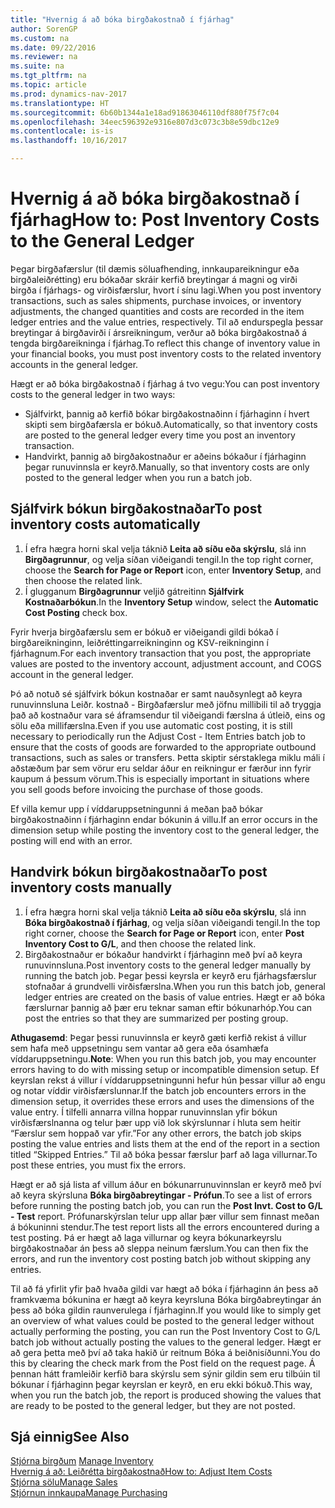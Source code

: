 ```yaml
---
title: "Hvernig á að bóka birgðakostnað í fjárhag"
author: SorenGP
ms.custom: na
ms.date: 09/22/2016
ms.reviewer: na
ms.suite: na
ms.tgt_pltfrm: na
ms.topic: article
ms.prod: dynamics-nav-2017
ms.translationtype: HT
ms.sourcegitcommit: 6b60b1344a1e18ad91863046110df880f75f7c04
ms.openlocfilehash: 34eec596392e9316e807d3c073c3b8e59dbc12e9
ms.contentlocale: is-is
ms.lasthandoff: 10/16/2017

---
```


# <a name="how-to-post-inventory-costs-to-the-general-ledger"></a><span data-ttu-id="745f4-102">Hvernig á að bóka birgðakostnað í fjárhag</span><span class="sxs-lookup"><span data-stu-id="745f4-102">How to: Post Inventory Costs to the General Ledger</span></span>   
<span data-ttu-id="745f4-103">Þegar birgðafærslur (til dæmis söluafhending, innkaupareikningur eða birgðaleiðrétting) eru bókaðar skráir kerfið breytingar á magni og virði birgða í fjárhags- og virðisfærslur, hvort í sínu lagi.</span><span class="sxs-lookup"><span data-stu-id="745f4-103">When you post inventory transactions, such as sales shipments, purchase invoices, or inventory adjustments, the changed quantities and costs are recorded in the item ledger entries and the value entries, respectively.</span></span> <span data-ttu-id="745f4-104">Til að endurspegla þessar breytingar á birgðavirði í ársreikningum, verður að bóka birgðakostnað á tengda birgðareikninga í fjárhag.</span><span class="sxs-lookup"><span data-stu-id="745f4-104">To reflect this change of inventory value in your financial books, you must post inventory costs to the related inventory accounts in the general ledger.</span></span>

<span data-ttu-id="745f4-105">Hægt er að bóka birgðakostnað í fjárhag á tvo vegu:</span><span class="sxs-lookup"><span data-stu-id="745f4-105">You can post inventory costs to the general ledger in two ways:</span></span>

- <span data-ttu-id="745f4-106">Sjálfvirkt, þannig að kerfið bókar birgðakostnaðinn í fjárhaginn í hvert skipti sem birgðafærsla er bókuð.</span><span class="sxs-lookup"><span data-stu-id="745f4-106">Automatically, so that inventory costs are posted to the general ledger every time you post an inventory transaction.</span></span>
- <span data-ttu-id="745f4-107">Handvirkt, þannig að birgðakostnaður er aðeins bókaður í fjárhaginn þegar runuvinnsla er keyrð.</span><span class="sxs-lookup"><span data-stu-id="745f4-107">Manually, so that inventory costs are only posted to the general ledger when you run a batch job.</span></span>


## <a name="to-post-inventory-costs-automatically"></a><span data-ttu-id="745f4-108">Sjálfvirk bókun birgðakostnaðar</span><span class="sxs-lookup"><span data-stu-id="745f4-108">To post inventory costs automatically</span></span>
1. <span data-ttu-id="745f4-109">Í efra hægra horni skal velja táknið **Leita að síðu eða skýrslu**, slá inn **Birgðagrunnur**, og velja síðan viðeigandi tengil.</span><span class="sxs-lookup"><span data-stu-id="745f4-109">In the top right corner, choose the **Search for Page or Report** icon, enter **Inventory Setup**, and then choose the related link.</span></span>
2. <span data-ttu-id="745f4-110">Í glugganum **Birgðagrunnur** veljið gátreitinn **Sjálfvirk Kostnaðarbókun**.</span><span class="sxs-lookup"><span data-stu-id="745f4-110">In the **Inventory Setup** window, select the **Automatic Cost Posting** check box.</span></span>

<span data-ttu-id="745f4-111">Fyrir hverja birgðafærslu sem er bókuð er viðeigandi gildi bókað í birgðareikninginn, leiðréttingarreikninginn og KSV-reikninginn í fjárhagnum.</span><span class="sxs-lookup"><span data-stu-id="745f4-111">For each inventory transaction that you post, the appropriate values are posted to the inventory account, adjustment account, and COGS account in the general ledger.</span></span>

<span data-ttu-id="745f4-112">Þó að notuð sé sjálfvirk bókun kostnaðar er samt nauðsynlegt að keyra runuvinnsluna Leiðr. kostnað - Birgðafærslur með jöfnu millibili til að tryggja það að kostnaður vara sé áframsendur til viðeigandi færslna á útleið, eins og sölu eða millifærslna.</span><span class="sxs-lookup"><span data-stu-id="745f4-112">Even if you use automatic cost posting, it is still necessary to periodically run the Adjust Cost - Item Entries batch job to ensure that the costs of goods are forwarded to the appropriate outbound transactions, such as sales or transfers.</span></span> <span data-ttu-id="745f4-113">Þetta skiptir sérstaklega miklu máli í aðstæðum þar sem vörur eru seldar áður en reikningur er færður inn fyrir kaupum á þessum vörum.</span><span class="sxs-lookup"><span data-stu-id="745f4-113">This is especially important in situations where you sell goods before invoicing the purchase of those goods.</span></span>

<span data-ttu-id="745f4-114">Ef villa kemur upp í víddaruppsetningunni á meðan það bókar birgðakostnaðinn í fjárhaginn endar bókunin á villu.</span><span class="sxs-lookup"><span data-stu-id="745f4-114">If an error occurs in the dimension setup while posting the inventory cost to the general ledger, the posting will end with an error.</span></span>

## <a name="to-post-inventory-costs-manually"></a><span data-ttu-id="745f4-115">Handvirk bókun birgðakostnaðar</span><span class="sxs-lookup"><span data-stu-id="745f4-115">To post inventory costs manually</span></span>
1. <span data-ttu-id="745f4-116">Í efra hægra horni skal velja táknið **Leita að síðu eða skýrslu**, slá inn **Bóka birgðakostnað í fjárhag**, og velja síðan viðeigandi tengil.</span><span class="sxs-lookup"><span data-stu-id="745f4-116">In the top right corner, choose the **Search for Page or Report** icon, enter **Post Inventory Cost to G/L**, and then choose the related link.</span></span>
2. <span data-ttu-id="745f4-117">Birgðakostnaður er bókaður handvirkt í fjárhaginn með því að keyra runuvinnsluna.</span><span class="sxs-lookup"><span data-stu-id="745f4-117">Post inventory costs to the general ledger manually by running the batch job.</span></span> <span data-ttu-id="745f4-118">Þegar þessi keyrsla er keyrð eru fjárhagsfærslur stofnaðar á grundvelli virðisfærslna.</span><span class="sxs-lookup"><span data-stu-id="745f4-118">When you run this batch job, general ledger entries are created on the basis of value entries.</span></span> <span data-ttu-id="745f4-119">Hægt er að bóka færslurnar þannig að þær eru teknar saman eftir bókunarhóp.</span><span class="sxs-lookup"><span data-stu-id="745f4-119">You can post the entries so that they are summarized per posting group.</span></span>

<span data-ttu-id="745f4-120">**Athugasemd**: Þegar þessi runuvinnsla er keyrð gæti kerfið rekist á villur sem hafa með uppsetningu sem vantar að gera eða ósamhæfa víddaruppsetningu.</span><span class="sxs-lookup"><span data-stu-id="745f4-120">**Note**: When you run this batch job, you may encounter errors having to do with missing setup or incompatible dimension setup.</span></span> <span data-ttu-id="745f4-121">Ef keyrslan rekst á villur í víddaruppsetningunni hefur hún þessar villur að engu og notar víddir virðisfærslunnar.</span><span class="sxs-lookup"><span data-stu-id="745f4-121">If the batch job encounters errors in the dimension setup, it overrides these errors and uses the dimensions of the value entry.</span></span> <span data-ttu-id="745f4-122">Í tilfelli annarra villna hoppar runuvinnslan yfir bókun virðisfærslnanna og telur þær upp við lok skýrslunnar í hluta sem heitir “Færslur sem hoppað var yfir.”</span><span class="sxs-lookup"><span data-stu-id="745f4-122">For any other errors, the batch job skips posting the value entries and lists them at the end of the report in a section titled “Skipped Entries.”</span></span> <span data-ttu-id="745f4-123">Til að bóka þessar færslur þarf að laga villurnar.</span><span class="sxs-lookup"><span data-stu-id="745f4-123">To post these entries, you must fix the errors.</span></span>

<span data-ttu-id="745f4-124">Hægt er að sjá lista af villum áður en bókunarrunuvinnslan er keyrð með því að keyra skýrsluna **Bóka birgðabreytingar - Prófun**.</span><span class="sxs-lookup"><span data-stu-id="745f4-124">To see a list of errors before running the posting batch job, you can run the **Post Invt. Cost to G/L - Test** report.</span></span> <span data-ttu-id="745f4-125">Prófunarskýrslan telur upp allar þær villur sem finnast meðan á bókuninni stendur.</span><span class="sxs-lookup"><span data-stu-id="745f4-125">The test report lists all the errors encountered during a test posting.</span></span> <span data-ttu-id="745f4-126">Þá er hægt að laga villurnar og keyra bókunarkeyrslu birgðakostnaðar án þess að sleppa neinum færslum.</span><span class="sxs-lookup"><span data-stu-id="745f4-126">You can then fix the errors, and run the inventory cost posting batch job without skipping any entries.</span></span>

<span data-ttu-id="745f4-127">Til að fá yfirlit yfir það hvaða gildi var hægt að bóka í fjárhaginn án þess að framkvæma bókunina er hægt að keyra keyrsluna Bóka birgðabreytingar án þess að bóka gildin raunverulega í fjárhaginn.</span><span class="sxs-lookup"><span data-stu-id="745f4-127">If you would like to simply get an overview of what values could be posted to the general ledger without actually performing the posting, you can run the Post Inventory Cost to G/L batch job without actually posting the values to the general ledger.</span></span> <span data-ttu-id="745f4-128">Hægt er að gera þetta með því að taka hakið úr reitnum Bóka á beiðnisíðunni.</span><span class="sxs-lookup"><span data-stu-id="745f4-128">You do this by clearing the check mark from the Post field on the request page.</span></span> <span data-ttu-id="745f4-129">Á þennan hátt framleiðir kerfið bara skýrslu sem sýnir gildin sem eru tilbúin til bókunar í fjárhaginn þegar keyrslan er keyrð, en eru ekki bókuð.</span><span class="sxs-lookup"><span data-stu-id="745f4-129">This way, when you run the batch job, the report is produced showing the values that are ready to be posted to the general ledger, but they are not posted.</span></span>

## <a name="see-also"></a><span data-ttu-id="745f4-130">Sjá einnig</span><span class="sxs-lookup"><span data-stu-id="745f4-130">See Also</span></span>
<span data-ttu-id="745f4-131">[Stjórna birgðum](inventory-manage-inventory.md)  </span><span class="sxs-lookup"><span data-stu-id="745f4-131">[Manage Inventory](inventory-manage-inventory.md)  </span></span>  
[<span data-ttu-id="745f4-132">Hvernig á að: Leiðrétta birgðakostnað</span><span class="sxs-lookup"><span data-stu-id="745f4-132">How to: Adjust Item Costs</span></span>](inventory-how-adjust-item-costs.md)  
[<span data-ttu-id="745f4-133">Stjórna sölu</span><span class="sxs-lookup"><span data-stu-id="745f4-133">Manage Sales</span></span>](sales-manage-sales.md)  
[<span data-ttu-id="745f4-134">Stjórnun innkaupa</span><span class="sxs-lookup"><span data-stu-id="745f4-134">Manage Purchasing</span></span>](purchasing-manage-purchasing.md)

